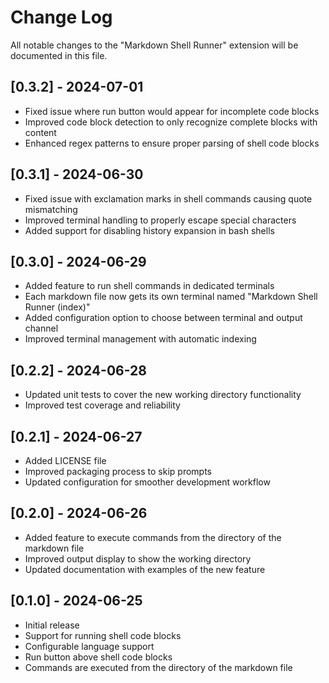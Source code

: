 # Change Log

All notable changes to the "Markdown Shell Runner" extension will be documented in this file.

## [0.3.2] - 2024-07-01

- Fixed issue where run button would appear for incomplete code blocks
- Improved code block detection to only recognize complete blocks with content
- Enhanced regex patterns to ensure proper parsing of shell code blocks

## [0.3.1] - 2024-06-30

- Fixed issue with exclamation marks in shell commands causing quote mismatching
- Improved terminal handling to properly escape special characters
- Added support for disabling history expansion in bash shells

## [0.3.0] - 2024-06-29

- Added feature to run shell commands in dedicated terminals
- Each markdown file now gets its own terminal named "Markdown Shell Runner (index)"
- Added configuration option to choose between terminal and output channel
- Improved terminal management with automatic indexing

## [0.2.2] - 2024-06-28

- Updated unit tests to cover the new working directory functionality
- Improved test coverage and reliability

## [0.2.1] - 2024-06-27

- Added LICENSE file
- Improved packaging process to skip prompts
- Updated configuration for smoother development workflow

## [0.2.0] - 2024-06-26

- Added feature to execute commands from the directory of the markdown file
- Improved output display to show the working directory
- Updated documentation with examples of the new feature

## [0.1.0] - 2024-06-25

- Initial release
- Support for running shell code blocks
- Configurable language support
- Run button above shell code blocks
- Commands are executed from the directory of the markdown file 